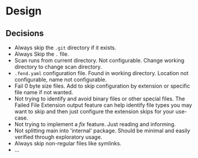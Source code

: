 # Design

## Decisions
* Always skip the `.git` directory if it exists.
* Always Skip the `.` file.
* Scan runs from current directory. Not configurable. Change working directory to change scan directory.
* `.fend.yaml` configuration file. Found in working directory. Location not configurable, name not configurable.
* Fail 0 byte size files. Add to skip configuration by extension or specific file name if not wanted.
* Not trying to identify and avoid binary files or other special files. The Failed File Extension output feature can help identify file types you may want to skip and then just configure the extension skips for your use-case.
* Not trying to implement a *fix* feature. Just reading and informing.
* Not splitting main into 'internal' package. Should be minimal and easily verified through exploratory usage.
* Always skip non-regular files like symlinks.
* ...
